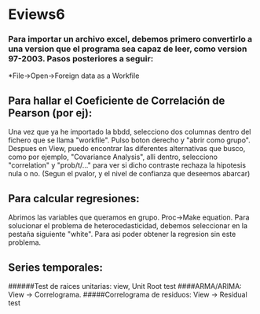 # Eviews6

### Para importar un archivo excel, debemos primero convertirlo a una version que el programa sea capaz de leer, como version 97-2003. Pasos posteriores a seguir:
*File->Open->Foreign data as a Workfile

## Para hallar el Coeficiente de Correlación de Pearson (por ej):
Una vez que ya he importado la bbdd, selecciono dos columnas dentro del fichero que se llama "workfile". Pulso boton derecho y "abrir como grupo". Despues en View, puedo encontrar las diferentes alternativas que busco, como por ejemplo, "Covariance Analysis", alli dentro, selecciono "correlation" y "prob/t/..." para ver si dicho contraste rechaza la hipotesis nula o no. (Segun el pvalor, y el nivel de confianza que deseemos abarcar)

## Para calcular regresiones: 
Abrimos las variables que queramos en grupo. Proc->Make equation. Para solucionar el problema de heterocedasticidad, debemos seleccionar en la pestaña siguiente "white". Para asi poder obtener la regresion sin este problema.

## Series temporales:
######Test de raices unitarias: view, Unit Root test 
####ARMA/ARIMA: View -> Correlograma. 
#####Correlograma de residuos: View -> Residual test
